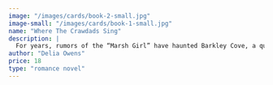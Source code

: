 ```yaml
---
image: "/images/cards/book-2-small.jpg"
image-small: "/images/cards/book-1-small.jpg"
name: "Where The Crawdads Sing"
description: |
  For years, rumors of the “Marsh Girl” have haunted Barkley Cove, a quiet town on the North Carolina coast. So in late 1969, when handsome Chase Andrews is found dead, the locals immediately suspect Kya Clark, the so-called Marsh Girl.
author: "Delia Owens"
price: 18
type: "romance novel"
---
```

